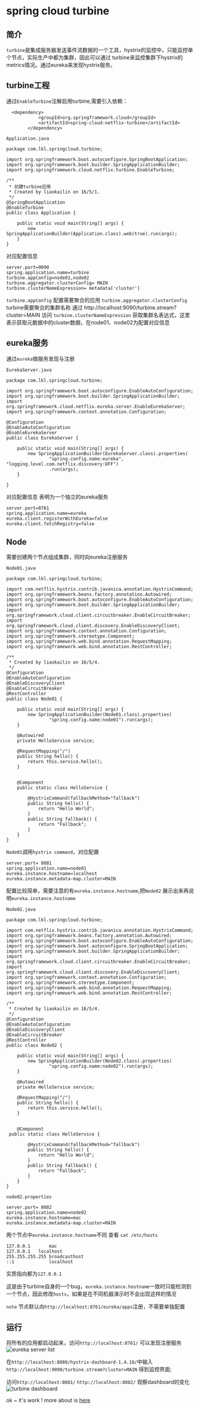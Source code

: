 # spring cloud turbine 

## 简介

`turbine`是集成服务器发送事件流数据的一个工具，hystrix的监控中，只能监控单个节点，实际生产中都为集群，因此可以通过
turbine来监控集群下hystrix的metrics情况。通过eureka来发现hystrix服务。

## turbine工程

通过`EnableTurbine`注解启用turbine,需要引入依赖：

```
  <dependency>
            <groupId>org.springframework.cloud</groupId>
            <artifactId>spring-cloud-netflix-turbine</artifactId>
        </dependency>
```

`Application.java`

```
package com.lkl.springcloud.turbine;

import org.springframework.boot.autoconfigure.SpringBootApplication;
import org.springframework.boot.builder.SpringApplicationBuilder;
import org.springframework.cloud.netflix.turbine.EnableTurbine;

/**
 * 创建turbine应用
 * Created by liaokailin on 16/5/1.
 */
@SpringBootApplication
@EnableTurbine
public class Application {

    public static void main(String[] args) {
        new SpringApplicationBuilder(Application.class).web(true).run(args);
    }
}

```

对应配置信息

```
server.port=9090
spring.application.name=turbine
turbine.appConfig=node01,node02
turbine.aggregator.clusterConfig= MAIN
turbine.clusterNameExpression= metadata['cluster']
```

`turbine.appConfig` 配置需要聚合的应用
`turbine.aggregator.clusterConfig` turbine需要聚合的集群名称 通过 http://localhost:9090/turbine.stream?cluster=MAIN 访问
`turbine.clusterNameExpression` 获取集群名表达式，这里表示获取元数据中的cluster数据，在node01、node02为配置对应信息


## eureka服务
通过`eureka`做服务发现与注册

`EurekaServer.java`

```
package com.lkl.springcloud.turbine;

import org.springframework.boot.autoconfigure.EnableAutoConfiguration;
import org.springframework.boot.builder.SpringApplicationBuilder;
import org.springframework.cloud.netflix.eureka.server.EnableEurekaServer;
import org.springframework.context.annotation.Configuration;

@Configuration
@EnableAutoConfiguration
@EnableEurekaServer
public class EurekaServer {

	public static void main(String[] args) {
		new SpringApplicationBuilder(EurekaServer.class).properties(
				"spring.config.name:eureka", "logging.level.com.netflix.discovery:OFF")
				.run(args);
	}

}

```

对应配置信息 表明为一个独立的eureka服务

```
server.port=8761
spring.application.name=eureka
eureka.client.registerWithEureka=false
eureka.client.fetchRegistry=false
```

## Node

需要创建两个节点组成集群，同时向eureka注册服务

`Node01.java`

```
package com.lkl.springcloud.turbine;

import com.netflix.hystrix.contrib.javanica.annotation.HystrixCommand;
import org.springframework.beans.factory.annotation.Autowired;
import org.springframework.boot.autoconfigure.EnableAutoConfiguration;
import org.springframework.boot.builder.SpringApplicationBuilder;
import org.springframework.cloud.client.circuitbreaker.EnableCircuitBreaker;
import org.springframework.cloud.client.discovery.EnableDiscoveryClient;
import org.springframework.context.annotation.Configuration;
import org.springframework.stereotype.Component;
import org.springframework.web.bind.annotation.RequestMapping;
import org.springframework.web.bind.annotation.RestController;

/**
 * Created by liaokailin on 16/5/4.
 */
@Configuration
@EnableAutoConfiguration
@EnableDiscoveryClient
@EnableCircuitBreaker
@RestController
public class Node01 {

    public static void main(String[] args) {
        new SpringApplicationBuilder(Node01.class).properties(
                "spring.config.name:node01").run(args);
    }

    @Autowired
    private HelloService service;

    @RequestMapping("/")
    public String hello() {
        return this.service.hello();
    }


    @Component
    public static class HelloService {

        @HystrixCommand(fallbackMethod="fallback")
        public String hello() {
            return "Hello World";
        }
        public String fallback() {
            return "Fallback";
        }
    }
}

```

`Node01`调用`hystrix command`，对应配置
 
 ```
 server.port= 8081
 spring.application.name=node01
 eureka.instance.hostname=localhost
 eureka.instance.metadata-map.cluster=MAIN
 ```
配置比较简单，需要注意的有`eureka.instance.hostname`,把`Node02` 展示出来再说明`eureka.instance.hostname`

`Node02.java`

```
package com.lkl.springcloud.turbine;

import com.netflix.hystrix.contrib.javanica.annotation.HystrixCommand;
import org.springframework.beans.factory.annotation.Autowired;
import org.springframework.boot.autoconfigure.EnableAutoConfiguration;
import org.springframework.boot.autoconfigure.SpringBootApplication;
import org.springframework.boot.builder.SpringApplicationBuilder;
import org.springframework.cloud.client.circuitbreaker.EnableCircuitBreaker;
import org.springframework.cloud.client.discovery.EnableDiscoveryClient;
import org.springframework.context.annotation.Configuration;
import org.springframework.stereotype.Component;
import org.springframework.web.bind.annotation.RequestMapping;
import org.springframework.web.bind.annotation.RestController;

/**
 * Created by liaokailin on 16/5/4.
 */
@Configuration
@EnableAutoConfiguration
@EnableDiscoveryClient
@EnableCircuitBreaker
@RestController
public class Node02 {

    public static void main(String[] args) {
        new SpringApplicationBuilder(Node02.class).properties(
                "spring.config.name:node02").run(args);
    }

    @Autowired
    private HelloService service;

    @RequestMapping("/")
    public String hello() {
        return this.service.hello();
    }


    @Component
 public static class HelloService {

        @HystrixCommand(fallbackMethod="fallback")
        public String hello() {
            return "Hello World";
        }
        public String fallback() {
            return "Fallback";
        }
    }
}

```

`node02.properties`

```
server.port= 8082
spring.application.name=node02
eureka.instance.hostname=mac
eureka.instance.metadata-map.cluster=MAIN
```
两个节点中`eureka.instance.hostname`不同
查看 `cat /etc/hosts`
```
127.0.0.1       mac
127.0.0.1	localhost
255.255.255.255	broadcasthost
::1             localhost 
```
实质指向都为`127.0.0.1` 
 
这是由于turbine自身的一个bug，`eureka.instance.hostname`一致时只能检测到一个节点，因此修改`hosts`，如果是在不同机器演示时不会出现这样的情况

`note` 节点默认向`http://localhost:8761/eureka/apps`注册，不需要单独配置

## 运行

将所有的应用都启动起来，访问`http://localhost:8761/` 可以发现注册服务
![eureka server list](https://raw.githubusercontent.com/liaokailin/pic-repo/master/eureka.png)

在`http://localhost:8080/hystrix-dashboard-1.4.10/`中输入`http://localhost:9090/turbine.stream?cluster=MAIN` 得到监控界面;

访问`http://localhost:8081/` `http://localhost:8082/` 观察dashboard的变化
![turbine dashboard](https://raw.githubusercontent.com/liaokailin/pic-repo/master/turbine.png)

ok ~ it's work !  more about is [here](https://github.com/liaokailin/springcloud)


